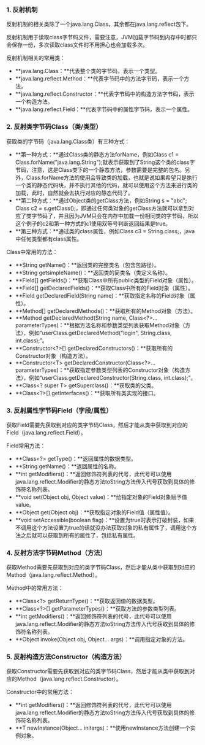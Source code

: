 ### 1. 反射机制

反射机制的相关类除了一个java.lang.Class，其余都在java.lang.reflect包下。

反射机制用于读取class字节码文件，需要注意，JVM加载字节码到内存中时都只会保存一份，多次读取class文件时不用担心也会加载多次。

反射机制相关的常用类：

* **java.lang.Class：**代表整个类的字节码，表示一个类型。
* **java.lang.reflect.Method：**代表字节码中的方法字节码，表示一个方法。
* **java.lang.reflect.Constructor：**代表字节码中的构造方法字节码，表示一个构造方法。
* **java.lang.reflect.Field：**代表字节码中的属性字节码，表示一个属性。

### 2. 反射类字节码Class（类/类型）

获取类的字节码（java.lang.Class类）有三种方式：

* **第一种方式：**通过Class类的静态方法forName，例如Class c1 = Class.forName\("java.lang.String"\);就表示获取到了String这个类的class字节码，注意，这是Class类下的一个静态方法，参数需要是完整的包名。另外，Class.forName方法的使用会导致类的加载，也就是说如果希望只是执行一个类的静态代码块，并不执行其他的代码，就可以使用这个方法来进行类的加载，此时，自然就会去执行对应的静态代码了。
* **第二种方式：**通过Object类的getClass方法，例如String s = "abc"; Class c2 = s.getClass\(\);，即通过任何类对象的getClass方法就可以拿到对应了类字节码了，并且因为JVM只会在内存中加载一份相同类的字节码，所以这个例子的c2和第一种方式的c1使用双等号判断返回结果是true。
* **第三种方式：**通过类的class属性，例如Class c3 = String.class;，java中任何类型都有class属性。

Class中常用的方法：

* **String getName\(\)：**返回类的完整类名（包含包路径）。
* **String getsimpleName\(\)：**返回类的简类名（类定义名称）。
* **Field\[\] getFields\(\)：**获取Class中所有public类型的Field对象（属性）。
* **Field\[\] getDeclaredFields\(\)：**获取Class中所有的Field对象（属性）。
* **Field getDeclaredField\(String name\)：**获取指定名称的Field对象（属性）。
* **Method\[\] getDeclaredMethods\(\)：**获取所有的Method对象（方法）。
* **Method getDeclaredMethod\(String name, Class&lt;?&gt;... parameterTypes\)：**根据方法名称和参数类型列表获取Method对象（方法），例如“userClass.getDeclaredMethod\("login", String.class, int.class\);”。
* **Constructor&lt;?&gt;\[\] getDeclaredConstructors\(\)：**获取所有的Constructor对象（构造方法）。
* **Constructor&lt;T&gt; getDeclaredConstructor\(Class&lt;?&gt;... parameterTypes\)：**获取指定参数类型列表的Constructor对象（构造方法），例如“userClass.getDeclaredConstructor\(String.class, int.class\);”。
* **Class&lt;? super T&gt; getSuperclass\(\)：**获取类的父类。
* **Class&lt;?&gt;\[\] getInterfaces\(\)：**获取所有类实现的接口。

### 3. 反射属性字节码Field（字段/属性）

获取Field需要先获取到对应的类字节码Class，然后才能从类中获取到对应的Field（java.lang.reflect.Field）。

Field常用方法：

* **Class&lt;?&gt; getType\(\)：**返回属性的数据类型。
* **String getName\(\)：**返回属性的名称。
* **int getModifiers\(\)：**返回修饰符列表的代号，此代号可以使用java.lang.reflect.Modifier的静态方法toString方法传入代号获取到具体的修饰符名称列表。
* **void set\(Object obj, Object value\)：**给指定对象的Field对象赋予值value。
* **Object get\(Object obj\)：**获取指定对象的Field值（属性值）。
* **void setAccessible\(boolean flag\)：**设置为true时表示打破封装，如果不调用这个方法设置为true的话就没办法获取对象的私有属性了，调用这个方法之后就可以获取到所有的属性了，包括私有属性。

### 4. 反射方法字节码Method（方法）

获取Method需要先获取到对应的类字节码Class，然后才能从类中获取到对应的Method（java.lang.reflect.Method）。

Method中的常用方法：

* **Class&lt;?&gt; getReturnType\(\)：**获取返回值的数据类型。
* **Class&lt;?&gt;\[\] getParameterTypes\(\)：**获取方法的参数类型列表。
* **int getModifiers\(\)：**返回修饰符列表的代号，此代号可以使用java.lang.reflect.Modifier的静态方法toString方法传入代号获取到具体的修饰符名称列表。
* **Object invoke\(Object obj, Object... args\)：**调用指定对象的方法。

### 5. 反射构造方法Constructor（构造方法）

获取Constructor需要先获取到对应的类字节码Class，然后才能从类中获取到对应的Method（java.lang.reflect.Constructor）。

Constructor中的常用方法：

* **int getModifiers\(\)：**返回修饰符列表的代号，此代号可以使用java.lang.reflect.Modifier的静态方法toString方法传入代号获取到具体的修饰符名称列表。
* **T newInstance\(Object... initargs\)：**使用newInstance方法创建一个实例对象。



